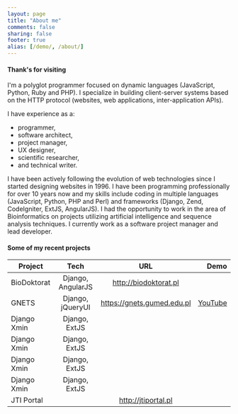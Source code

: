 ```yaml
---
layout: page
title: "About me"
comments: false
sharing: false
footer: true
alias: [/demo/, /about/]
---
```


#### Thank's for visiting

I'm a polyglot programmer focused on dynamic languages (JavaScript, Python, Ruby and PHP). I specialize in building client-server systems based on the HTTP protocol (websites, web applications, inter-application APIs). 

I have experience as a:

 * programmer,
 * software architect,
 * project manager,
 * UX designer,
 * scientific researcher,
 * and technical writer.

I have been actively following the evolution of web technologies since I started designing websites in 1996. I have been programming professionally for over 10 years now and my skills include coding in multiple languages (JavaScript, Python, PHP and Perl) and frameworks (Django, Zend, CodeIgniter, ExtJS, AngularJS). I had the opportunity to work in the area of Bioinformatics on projects utilizing artificial intelligence and sequence analysis techniques. I currently work as a software project manager and lead developer. 


#### Some of my recent projects

| Project       | Tech              | URL                           | Demo          |
| ------------- |:-------------:    |:-------------:                | -----:        |
| BioDoktorat   | Django, AngularJS | http://biodoktorat.pl         | 
| GNETS         | Django, jQueryUI  | https://gnets.gumed.edu.pl    | [YouTube][1]  |
| Django Xmin   | Django, ExtJS     |                               |               |
| Django Xmin   | Django, ExtJS     |                               |               |
| Django Xmin   | Django, ExtJS     |                               |               |                                                                    
| Django Xmin   | Django, ExtJS     |                               |               |
| JTI Portal    |                   | http://jtiportal.pl           |               |


[1]: http://youtu.be/Or1fo7C73ds